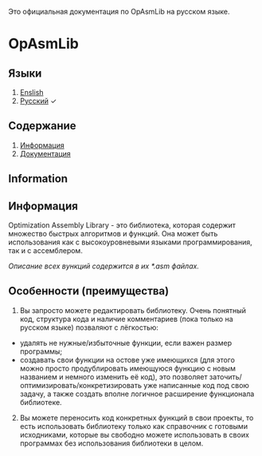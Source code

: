 Это официальная документация по OpAsmLib на русском языке.
# OpAsmLib

## Языки
1. [Enslish](https://github.com/GamesAdmin/OpAsmLib/blob/master/README.md)
2. [Русский](https://github.com/GamesAdmin/OpAsmLib/blob/master/README_RU.md) ✓

## Содержание
1. [Информация](#information)
2. [Документация](#документация)

## Information
## Информация
Optimization Assembly Library - это библиотека, которая содержит множество быстрых алгоритмов и функций. Она может быть использования как с высокоуровневыми языками программирования, так и с ассемблером.

_Описание всех вункций содержится в их *.asm файлах._

## Особенности (преимущества)
1. Вы запросто можете редактировать библиотеку. Очень понятный код, структура кода и наличие комментариев (пока только на русском языке) позваляют с лёгкостью:
  + удалять не нужные/избыточные функции, если важен размер программы;
  + создавать свои функции на остове уже имеющихся (для этого можно просто продублировать имеющуюся функцию с новым названием и немного изменить её код), это позволяет заточить/оптимизировать/конкретизировать уже написанные код под свою задачу, а также создать вполне логичное расширение функционала библиотеке.
2. Вы можете переносить код конкретных функций в свои проекты, то есть использовать библиотеку только как справочник с готовыми исходниками, которые вы свободно можете использовать в своих программах без использования библиотеки в целом.

